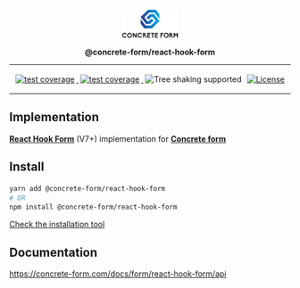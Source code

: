<p align="center">
  <a href="https://github.com/concrete-form/concrete-form">
    <img alt="Concrete Form" src="https://raw.githubusercontent.com/concrete-form/concrete-form/master/doc/logo.png" width="100" />
  </a>
</p>

<p align="center">
  <strong>@concrete-form/react-hook-form</strong>
</p>

---

<div align="center">
  <a href="https://ci.appveyor.com/project/kegi/react-hook-form/history">
    <img alt="test coverage" style="margin:3px"
    src="https://img.shields.io/appveyor/build/kegi/react-hook-form?style=flat-square" />
  </a>
  <a href="https://coveralls.io/github/concrete-form/react-hook-form">
    <img alt="test coverage" style="margin:3px"
    src="https://img.shields.io/coveralls/github/concrete-form/react-hook-form?style=flat-square" />
  </a>
  <img alt="Tree shaking supported"src="https://img.shields.io/badge/Tree%20shaking-supported-success?style=flat-square" style="margin:3px" />
  <a href="https://www.npmjs.com/package/@concrete-form/react-hook-form">
    <img alt="License" style="margin:3px" 
    src="https://img.shields.io/npm/l/@concrete-form/react-hook-form?color=%23007ec6&style=flat-square&v=2" />
  </a>
</div>

---

## Implementation

[**React Hook Form**](https://react-hook-form.com) (V7+) implementation for [**Concrete form**](https://github.com/concrete-form/concrete-form)

## Install

```bash
yarn add @concrete-form/react-hook-form
# OR
npm install @concrete-form/react-hook-form
```
<a href="https://concrete-form.com/docs/getting-started/install" target="_blank">Check the installation tool</a>

## Documentation
https://concrete-form.com/docs/form/react-hook-form/api